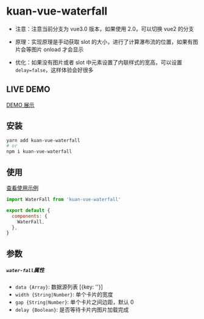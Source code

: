 # kuan-vue-waterfall

- 注意：注意当前分支为 vue3.0 版本，如果使用 2.0，可以切换 vue2 的分支

- 原理：实现原理是手动获取 slot 的大小，进行了计算瀑布流的位置，如果有图片会等图片 onload 才会显示

- 优化：如果没有图片或者 slot 中元素设置了内联样式的宽高，可以设置`delay=false`，这样体验会好很多

## LIVE DEMO

[DEMO 展示](https://kuan1.github.io/kuan-vue-waterfall/demo)

## 安装

```bash
yarn add kuan-vue-waterfall
# or
npm i kuan-vue-waterfall
```

## 使用

[查看使用示例](./test/App.vue)

```javascript
import WaterFall from 'kuan-vue-waterfall'

export default {
  components: {
    WaterFall,
  },
}
```

## 参数

##### `water-fall`属性

- `data {Array}`: 数据源列表 [{key: ''}]
- `width {String|Number}`: 单个卡片的宽度
- `gap {String|Number}`: 单个卡片之间边距，默认 0
- `delay {Boolean}`: 是否等待卡片内图片加载完成
